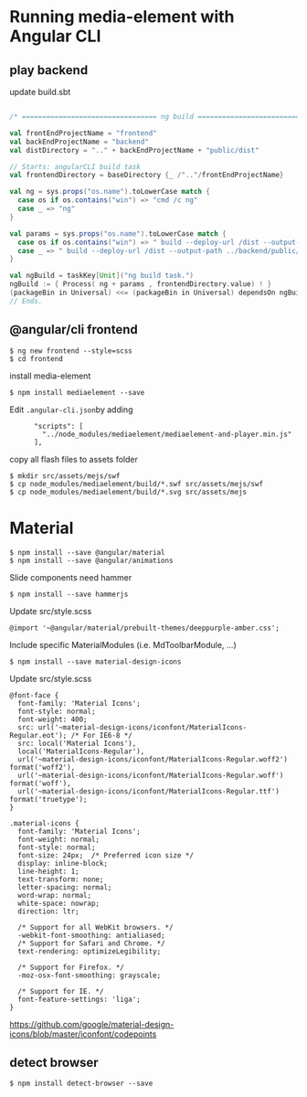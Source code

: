 # Running media-element with Angular CLI


## play backend

update build.sbt

```scala

/* ================================= ng build ================================== */

val frontEndProjectName = "frontend"
val backEndProjectName = "backend"
val distDirectory = ".." + backEndProjectName + "public/dist"

// Starts: angularCLI build task
val frontendDirectory = baseDirectory {_ /".."/frontEndProjectName}

val ng = sys.props("os.name").toLowerCase match {
  case os if os.contains("win") => "cmd /c ng"
  case _ => "ng"
}

val params = sys.props("os.name").toLowerCase match {
  case os if os.contains("win") => " build --deploy-url /dist --output-path ..\\backend\\public\\dist --progress "
  case _ => " build --deploy-url /dist --output-path ../backend/public/dist --progress "
}

val ngBuild = taskKey[Unit]("ng build task.")
ngBuild := { Process( ng + params , frontendDirectory.value) ! }
(packageBin in Universal) <<= (packageBin in Universal) dependsOn ngBuild
// Ends.
```

## @angular/cli frontend

```
$ ng new frontend --style=scss
$ cd frontend
```

install media-element
```
$ npm install mediaelement --save
```


Edit `.angular-cli.json`by adding
```
      "scripts": [
        "../node_modules/mediaelement/mediaelement-and-player.min.js"
      ],
```

copy all flash files to assets folder
```
$ mkdir src/assets/mejs/swf
$ cp node_modules/mediaelement/build/*.swf src/assets/mejs/swf
$ cp node_modules/mediaelement/build/*.svg src/assets/mejs
```

# Material

```
$ npm install --save @angular/material
$ npm install --save @angular/animations
```

Slide components need hammer
```
$ npm install --save hammerjs
```

Update src/style.scss

```
@import '~@angular/material/prebuilt-themes/deeppurple-amber.css';
```

Include specific MaterialModules (i.e. MdToolbarModule, ...)

```
$ npm install --save material-design-icons
```

Update src/style.scss

```
@font-face {
  font-family: 'Material Icons';
  font-style: normal;
  font-weight: 400;
  src: url('~material-design-icons/iconfont/MaterialIcons-Regular.eot'); /* For IE6-8 */
  src: local('Material Icons'),
  local('MaterialIcons-Regular'),
  url('~material-design-icons/iconfont/MaterialIcons-Regular.woff2') format('woff2'),
  url('~material-design-icons/iconfont/MaterialIcons-Regular.woff') format('woff'),
  url('~material-design-icons/iconfont/MaterialIcons-Regular.ttf') format('truetype');
}

.material-icons {
  font-family: 'Material Icons';
  font-weight: normal;
  font-style: normal;
  font-size: 24px;  /* Preferred icon size */
  display: inline-block;
  line-height: 1;
  text-transform: none;
  letter-spacing: normal;
  word-wrap: normal;
  white-space: nowrap;
  direction: ltr;

  /* Support for all WebKit browsers. */
  -webkit-font-smoothing: antialiased;
  /* Support for Safari and Chrome. */
  text-rendering: optimizeLegibility;

  /* Support for Firefox. */
  -moz-osx-font-smoothing: grayscale;

  /* Support for IE. */
  font-feature-settings: 'liga';
}
```

https://github.com/google/material-design-icons/blob/master/iconfont/codepoints

## detect browser

```
$ npm install detect-browser --save
```

